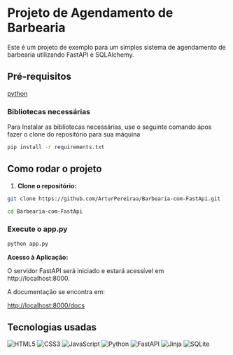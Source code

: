 # Projeto de Agendamento de Barbearia

Este é um projeto de exemplo para um simples sistema de agendamento de barbearia utilizando FastAPI e SQLAlchemy.

## Pré-requisitos

[python](https://www.python.org/downloads/)

### Bibliotecas necessárias
Para Instalar as bibliotecas necessárias, use o seguinte comando ápos fazer o clone do repositório para sua máquina

```bash
pip install -r requirements.txt
```

## Como rodar o projeto

1. **Clone o repositório:**

 ```bash
git clone https://github.com/ArturPereiraa/Barbearia-com-FastApi.git

cd Barbearia-com-FastApi
```

### Execute o app.py
```bash
python app.py
```

**Acesso à Aplicação:**

O servidor FastAPI será iniciado e estará acessível em http://localhost:8000.

A documentação se encontra em:

   [http://localhost:8000/docs](http://localhost:8000/docs)

## Tecnologias usadas

![HTML5](https://img.shields.io/badge/HTML5-E34F26?style=for-the-badge&logo=html5&logoColor=white) 	![CSS3](https://img.shields.io/badge/CSS3-1572B6?style=for-the-badge&logo=css3&logoColor=white)
![JavaScript](https://img.shields.io/badge/JavaScript-F7DF1E?style=for-the-badge&logo=javascript&logoColor=black)  ![Python](https://img.shields.io/badge/python-3670A0?style=for-the-badge&logo=python&logoColor=ffdd54)
![FastAPI](https://img.shields.io/badge/FastAPI-005571?style=for-the-badge&logo=fastapi)
![Jinja](https://img.shields.io/badge/jinja-white.svg?style=for-the-badge&logo=jinja&logoColor=black)
![SQLite](https://img.shields.io/badge/sqlite-%2307405e.svg?style=for-the-badge&logo=sqlite&logoColor=white)